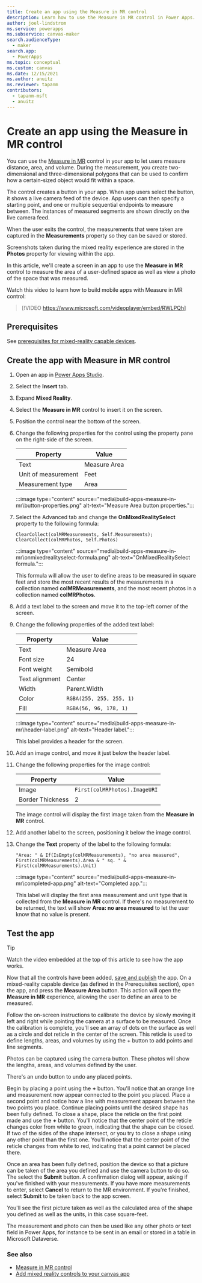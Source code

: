 ```yaml
---
title: Create an app using the Measure in MR control
description: Learn how to use the Measure in MR control in Power Apps.
author: joel-lindstrom
ms.service: powerapps
ms.subservice: canvas-maker
search.audienceType: 
  - maker
search.app: 
  - PowerApps
ms.topic: conceptual
ms.custom: canvas
ms.date: 12/15/2021
ms.author: anuitz
ms.reviewer: tapanm
contributors:
  - tapanm-msft
  - anuitz
---
```


# Create an app using the Measure in MR control

You can use the [Measure in MR](../mixed-reality-component-measure-distance.md) control in your app to let users measure distance, area, and volume. During the measurement, you create two-dimensional and three-dimensional polygons that can be used to confirm how a certain-sized object would fit within a space.

The control creates a button in your app. When app users select the button, it shows a live camera feed of the device. App users can then specify a starting point, and one or multiple sequential endpoints to measure between. The instances of measured segments are shown directly on the live camera feed.

When the user exits the control, the measurements that were taken are captured in the **Measurements** property so they can be saved or stored.

Screenshots taken during the mixed reality experience are stored in the **Photos** property for viewing within the app.

In this article, we'll create a screen in an app to use the **Measure in MR** control to measure the area of a user-defined space as well as view a photo of the space that was measured.

Watch this video to learn how to build mobile apps with Measure in MR control:
> [!VIDEO https://www.microsoft.com/videoplayer/embed/RWLPQh]

## Prerequisites

See [prerequisites for mixed-reality capable devices](../mixed-reality-overview.md#prerequisites).

## Create the app with Measure in MR control

1. Open an app in [Power Apps Studio](https://make.powerapps.com).

1. Select the **Insert** tab.

1. Expand **Mixed Reality**.

1. Select the **Measure in MR** control to insert it on the screen.

1. Position the control near the bottom of the screen.

1. Change the following properties for the control using the property pane on the right-side of the screen.

    | Property            | Value        |
    |---------------------|--------------|
    | Text                | Measure Area |
    | Unit of measurement | Feet         |
    | Measurement type    | Area         |

    :::image type="content" source="media\build-apps-measure-in-mr\button-properties.png" alt-text="Measure Area button properties.":::

1. Select the Advanced tab and change the **OnMixedRealitySelect** property to the following formula:

    ```powerapps-dot
    ClearCollect(colMRMeasurements, Self.Measurements);  
    ClearCollect(colMRPhotos, Self.Photos)  
    ```

    :::image type="content" source="media\build-apps-measure-in-mr\onmixedrealityselect-formula.png" alt-text="OnMixedRealitySelect formula.":::

    This formula will allow the user to define areas to be measured in square feet and store the most recent results of the measurements in a collection named **colMRMeasurements**, and the most recent photos in a collection named **colMRPhotos**.

1. Add a text label to the screen and move it to the top-left corner of the screen.

1. Change the following properties of the added text label:

    | Property       | Value        |
    |----------------|--------------|
    | Text           | Measure Area |
    | Font size      | 24           |
    | Font weight    | Semibold     |
    | Text alignment | Center       |
    | Width          | Parent.Width |
    | Color    | `RGBA(255, 255, 255, 1)` |
    | Fill     | `RGBA(56, 96, 178, 1)`   |

    :::image type="content" source="media\build-apps-measure-in-mr\header-label.png" alt-text="Header label.":::

    This label provides a header for the screen.

1. Add an image control, and move it just below the header label.

1. Change the following properties for the image control:

    | Property         | Value                       |
    |------------------|-----------------------------|
    | Image            | `First(colMRPhotos).ImageURI` |
    | Border Thickness | 2                           |

    The image control will display the first image taken from the **Measure in MR** control.

1. Add another label to the screen, positioning it below the image control. 

1. Change the **Text** property of the label to the following formula:

    ```powerapps-dot
    "Area: " & If(IsEmpty(colMRMeasurements), "no area measured", First(colMRMeasurements).Area & " sq. " & First(colMRMeasurements).Unit)
    ```

    :::image type="content" source="media\build-apps-measure-in-mr\completed-app.png" alt-text="Completed app.":::

    This label will display the first area measurement and unit type that is collected from the **Measure in MR** control. If there's no measurement to be returned, the text will show **Area: no area measured** to let the user know that no value is present.

## Test the app

> [!TIP]
> Watch the video embedded at the top of this article to see how the app works.

Now that all the controls have been added, [save and publish](../save-publish-app.md) the app. On a mixed-reality capable device (as defined in the Prerequisites section), open the app, and press the **Measure Area** button. This action will open the **Measure in MR** experience, allowing the user to define an area to be measured.

Follow the on-screen instructions to calibrate the device by slowly moving it left and right while pointing the camera at a surface to be measured. Once the calibration is complete, you'll see an array of dots on the surface as well as a circle and dot reticle in the center of the screen. This reticle is used to define lengths, areas, and volumes by using the + button to add points and line segments.

Photos can be captured using the camera button. These photos will show the lengths, areas, and volumes defined by the user.

There's an undo button to undo any placed points.

Begin by placing a point using the **+** button. You'll notice that an orange line and measurement now appear connected to the point you placed. Place a second point and notice how a line with measurement appears between the two points you place. Continue placing points until the desired shape has been fully defined. To close a shape, place the reticle on the first point made and use the **+** button. You'll notice that the center point of the reticle changes color from white to green, indicating that the shape can be closed. If two of the sides of the shape intersect, or you try to close a shape using any other point than the first one. You'll notice that the center point of the reticle changes from white to red, indicating that a point cannot be placed there.

Once an area has been fully defined, position the device so that a picture can be taken of the area you defined and use the camera button to do so. The select the **Submit** button. A confirmation dialog will appear, asking if you've finished with your measurements. If you have more measurements to enter, select **Cancel** to return to the MR environment. If you're finished, select **Submit** to be taken back to the app screen.

You'll see the first picture taken as well as the calculated area of the shape you defined as well as the units, in this case square-feet.

The measurement and photo can then be used like any other photo or text field in Power Apps, for instance to be sent in an email or stored in a table in Microsoft Dataverse.

### See also

- [Measure in MR control](../mixed-reality-component-measure-distance.md)
- [Add mixed reality controls to your canvas app](../mixed-reality-overview.md)
